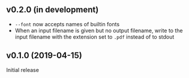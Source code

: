 v0.2.0 (in development)
-----------------------
- `--font` now accepts names of builtin fonts
- When an input filename is given but no output filename, write to the input
  filename with the extension set to `.pdf` instead of to stdout

v0.1.0 (2019-04-15)
-------------------
Initial release
